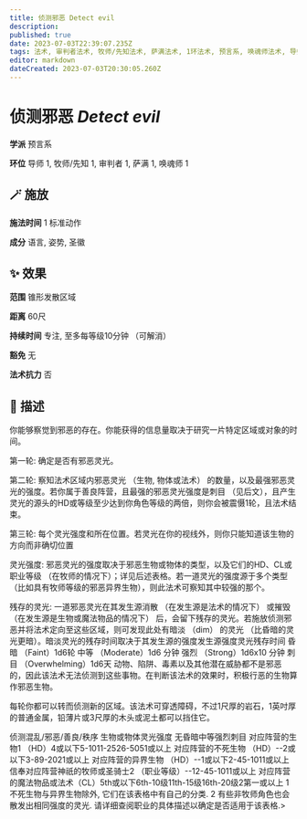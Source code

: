 ```yaml
---
title: 侦测邪恶 Detect evil
description: 
published: true
date: 2023-07-03T22:39:07.235Z
tags: 法术, 审判者法术, 牧师/先知法术, 萨满法术, 1环法术, 预言系, 唤魂师法术, 导师法术
editor: markdown
dateCreated: 2023-07-03T20:30:05.260Z
---
```


# **侦测邪恶** *Detect evil*

**学派** 预言系 

**环位** 导师 1, 牧师/先知 1, 审判者 1, 萨满 1, 唤魂师 1

## 🪄 施放

**施法时间** 1 标准动作

**成分** 语言, 姿势, 圣徽

## ✨ 效果  

**范围** 锥形发散区域

**距离** 60尺  

**持续时间** 专注, 至多每等级10分钟 （可解消） 

**豁免** 无

**法术抗力** 否

## 📖 描述

你能够察觉到邪恶的存在。你能获得的信息量取决于研究一片特定区域或对象的时间。

第一轮: 确定是否有邪恶灵光。

第二轮: 察知法术区域内邪恶灵光 （生物, 物体或法术） 的数量，以及最强邪恶灵光的强度。若你属于善良阵营，且最强的邪恶灵光强度是刺目 （见后文），且产生灵光的源头的HD或等级至少达到你角色等级的两倍，则你会被震慑1轮，且法术结束。

第三轮: 每个灵光强度和所在位置。若灵光在你的视线外，则你只能知道该生物的方向而非确切位置

灵光强度: 邪恶灵光的强度取决于邪恶生物或物体的类型，以及它们的HD、CL或职业等级 （在牧师的情况下）；详见后述表格。若一道灵光的强度源于多个类型 （比如具有牧师等级的邪恶异界生物），则此法术可察知其中较强的那个。

残存的灵光: 一道邪恶灵光在其发生源消散 （在发生源是法术的情况下） 或摧毁 （在发生源是生物或魔法物品的情况下） 后，会留下残存的灵光。若施放侦测邪恶并将法术定向至这些区域，则可发现此处有暗淡 （dim） 的灵光 （比昏暗的灵光更暗）。暗淡灵光的残存时间取决于其发生源的强度发生源强度灵光残存时间 昏暗 （Faint）1d6轮 中等 （Moderate）1d6 分钟 强烈 （Strong）1d6x10 分钟 刺目 （Overwhelming）1d6天  动物、陷阱、毒素以及其他潜在威胁都不是邪恶的，因此该法术无法侦测到这些事物。在判断该法术的效果时，积极行恶的生物算作邪恶生物。

 每轮你都可以转而侦测新的区域。该法术可穿透障碍，不过1尺厚的岩石，1英吋厚的普通金属，铅薄片或3尺厚的木头或泥土都可以挡住它。

侦测混乱/邪恶/善良/秩序 生物或物体灵光强度 无昏暗中等强烈刺目 对应阵营的生物1 （HD）4或以下5-1011-2526-5051或以上 对应阵营的不死生物 （HD）--2或以下3-89-2021或以上  对应阵营的异界生物 （HD）--1或以下2-45-1011或以上 信奉对应阵营神祇的牧师或圣骑士2 （职业等级）--12-45-1011或以上  对应阵营的魔法物品或法术（CL）5th或以下6th-10级11th-15级16th-20级2第一或以上 1 不死生物与异界生物除外, 它们在该表格中有自己的分类. 2 有些非牧师角色也会散发出相同强度的灵光. 请详细查阅职业的具体描述以确定是否适用于该表格.>
    